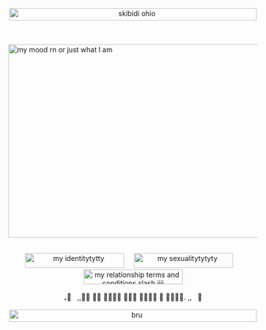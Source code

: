 <div align="center">
  <img src="https://img1.picmix.com/output/stamp/normal/4/0/3/1/2441304_ea3ae.gif" width="500" height="25" alt="skibidi ohio">
</div>

<br>
<br>


<img 
src="https://i.pinimg.com/originals/0f/9d/cf/0f9dcf2e86b611f5e8d9c42446a5dd18.gif" width="1500" height="390" alt="my mood rn or just what I am">

<br>

<div align="center">
  <img src="https://img1.picmix.com/output/stamp/normal/7/6/8/7/2437867_7626d.gif" width="200" height="30" alt="my identitytytty"> &nbsp; &nbsp; <img src="https://img1.picmix.com/output/stamp/normal/3/0/9/2/2552903_26659.gif" width="200" height="30" alt="my sexualitytytyty"> &nbsp; &nbsp; <img src="https://img1.picmix.com/output/stamp/normal/0/0/9/2/2552900_eed3e.gif" width="200" height="30" alt="my relationship terms and conditions slash jjjj">
</div>


<br>


<div align="center">
  ₊⊹ &nbsp; ,,ྀི 𝔊𝔬 𝔥𝔬𝔪𝔢 𝔞𝔫𝔡 𝔱𝔞𝔨𝔢 𝔞 𝔯𝔢𝔰𝔱. ,, &nbsp; 𝄞
</div>

<br>

<div align="center">
  <img src="https://img1.picmix.com/output/stamp/normal/4/0/3/1/2441304_ea3ae.gif" width="500" height="25" alt="bru">
</div>
